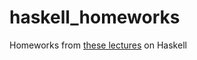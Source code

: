 # haskell_homeworks

Homeworks from [these lectures](https://www.seas.upenn.edu/~cis194/spring13/lectures.html) on Haskell
